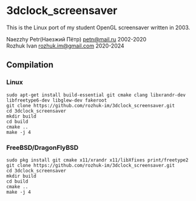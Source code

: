 # 3dclock_screensaver

This is the Linux port of my student OpenGL screensaver written in 2003.


Naezzhy Petr(Наезжий Пётр) <petn@mail.ru> 2002-2020\
Rozhuk Ivan <rozhuk.im@gmail.com> 2020-2024


## Compilation

### Linux
```
sudo apt-get install build-essential git cmake clang libxrandr-dev libfreetype6-dev libglew-dev fakeroot
git clone https://github.com/rozhuk-im/3dclock_screensaver.git
cd 3dclock_screensaver
mkdir build
cd build
cmake ..
make -j 4
```

### FreeBSD/DragonFlyBSD
```
sudo pkg install git cmake x11/xrandr x11/libXfixes print/freetype2
git clone https://github.com/rozhuk-im/3dclock_screensaver.git
cd 3dclock_screensaver
mkdir build
cd build
cmake ..
make -j 4
```
